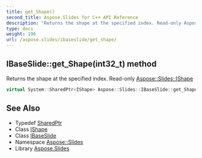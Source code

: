 ```yaml
---
title: get_Shape()
second_title: Aspose.Slides for C++ API Reference
description: "Returns the shape at the specified index. Read-only Aspose::Slides::IShape"
type: docs
weight: 196
url: /aspose.slides/ibaseslide/get_shape/
---
```

## IBaseSlide::get_Shape(int32_t) method


Returns the shape at the specified index. Read-only [Aspose::Slides::IShape](../../ishape/)

```cpp
virtual System::SharedPtr<IShape> Aspose::Slides::IBaseSlide::get_Shape(int32_t index)=0
```

## See Also

* Typedef [SharedPtr](../../../system/sharedptr/)
* Class [IShape](../../ishape/)
* Class [IBaseSlide](../)
* Namespace [Aspose::Slides](../../)
* Library [Aspose.Slides](../../../)